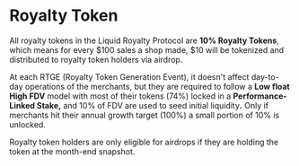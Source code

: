 # Royalty Token

All royalty tokens in the Liquid Royalty Protocol are **10% Royalty Tokens**, which means for every $100 sales a shop made, $10 will be tokenized and distributed to royalty token holders via airdrop.

At each RTGE (Royalty Token Generation Event), it doesn't affect day-to-day operations of the merchants, but they are required to follow a **Low float High FDV** model with most of their tokens (74%) locked in a **Performance-Linked Stake,** and 10% of FDV are used to seed initial liquidit&#x79;**.** Only if merchants hit their annual growth target (100%) a small portion of 10% is unlocked.

Royalty token holders are only eligible for airdrops if they are holding the token at the month-end snapshot.

